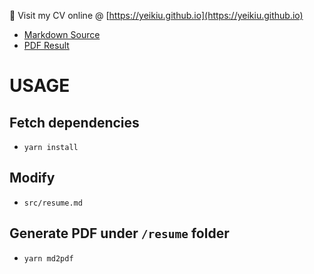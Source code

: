 👀 Visit my CV online @ [https://yeikiu.github.io](https://yeikiu.github.io)

- [Markdown Source](https://yeikiu.github.io/resume/resume.md)
- [PDF Result](https://yeikiu.github.io/resume/resume.pdf)

# USAGE

## Fetch dependencies

- `yarn install`


## Modify

- `src/resume.md`


## Generate PDF under `/resume` folder

- `yarn md2pdf`
